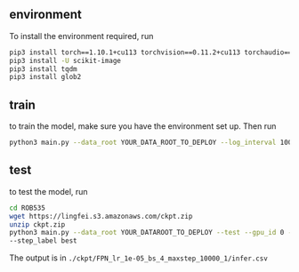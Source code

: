 ## environment
To install the environment required, run
```bash
pip3 install torch==1.10.1+cu113 torchvision==0.11.2+cu113 torchaudio==0.10.1+cu113 -f https://download.pytorch.org/whl/cu113/torch_stable.html
pip3 install -U scikit-image
pip3 install tqdm
pip3 install glob2
```

## train
to train the model, make sure you have the environment set up. Then run
```bash
python3 main.py --data_root YOUR_DATA_ROOT_TO_DEPLOY --log_interval 100 --save_interval 500 --train --val --test --holdout 0 --gpu_id 0 --augment
```
## test
to test the model, run
```bash
cd ROB535
wget https://lingfei.s3.amazonaws.com/ckpt.zip
unzip ckpt.zip
python3 main.py --data_root YOUR_DATAROOT_TO_DEPLOY --test --gpu_id 0 --model_dir ./ckpt/FPN_lr_1e-05_bs_4_maxstep_10000_1
--step_label best
```
The output is in ```./ckpt/FPN_lr_1e-05_bs_4_maxstep_10000_1/infer.csv```